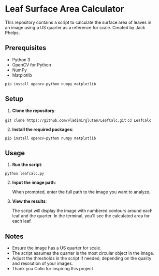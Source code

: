 
# Leaf Surface Area Calculator

This repository contains a script to calculate the surface area of leaves in an image using a US quarter as a reference for scale.
Created by Jack Phelps.

## Prerequisites

- Python 3
- OpenCV for Python
- NumPy
- Matplotlib

``
pip install opencv-python numpy matplotlib
``

## Setup

1. **Clone the repository**:

``
git clone https://github.com/vladimirglutan/LeafCalc.git
``
``
cd LeafCalc
``

2. **Install the required packages**:

``
pip install opencv-python numpy matplotlib
``

## Usage

1. **Run the script**:

``
python leafcalc.py
``

2. **Input the image path**:

   When prompted, enter the full path to the image you want to analyze.

3. **View the results**:

   The script will display the image with numbered contours around each leaf and the quarter. In the terminal, you'll see the calculated area for each leaf.

## Notes

- Ensure the image has a US quarter for scale.
- The script assumes the quarter is the most circular object in the image.
- Adjust the thresholds in the script if needed, depending on the quality and resolution of your images.
- Thank you Colin for inspiring this project
